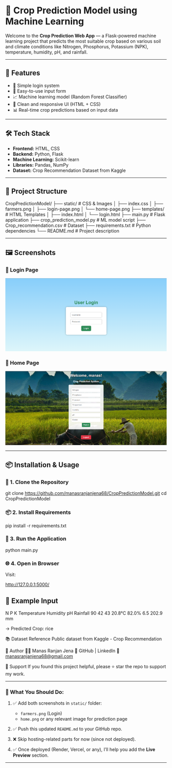 # 🌾 Crop Prediction Model using Machine Learning

Welcome to the **Crop Prediction Web App** — a Flask-powered machine learning project that predicts the most suitable crop based on various soil and climate conditions like Nitrogen, Phosphorus, Potassium (NPK), temperature, humidity, pH, and rainfall.

---  
      
## 🧠 Features     
    
- 🔐 Simple login system    
- 🧾 Easy-to-use input form
- 📈 Machine learning model (Random Forest Classifier)
- 🎨 Clean and responsive UI (HTML + CSS)
- 📊 Real-time crop predictions based on input data

---

## 🛠️ Tech Stack

- **Frontend:** HTML, CSS
- **Backend:** Python, Flask
- **Machine Learning:** Scikit-learn
- **Libraries:** Pandas, NumPy
- **Dataset:** Crop Recommendation Dataset from Kaggle

---

## 📂 Project Structure

CropPredictionModel/
├── static/ # CSS & Images
│ ├── index.css
│ ├── farmers.png
│ ├── login-page.png
│ └── home-page.png
├── templates/ # HTML Templates
│ ├── index.html
│ └── login.html
├── main.py # Flask application
├── crop_prediction_model.py # ML model script
├── Crop_recommendation.csv # Dataset
├── requirements.txt # Python dependencies
└── README.md # Project description

---

## 🖼️ Screenshots

### 🔐 Login Page
![Login Page](./static/login-page.png)

### 🏡 Home Page
![Home Page](./static/home-page.png)

---

## 📦 Installation & Usage

### 🔧 1. Clone the Repository


git clone https://github.com/manasranjanjena68/CropPredictionModel.git
cd CropPredictionModel

### 📦 2. Install Requirements

pip install -r requirements.txt


### 🚀 3. Run the Application

python main.py


### 🌐 4. Open in Browser

Visit:

http://127.0.0.1:5000/


## 🧪 Example Input
N     P     K     Temperature     Humidity     pH     Rainfall
90    42    43    20.8°C          82.0%        6.5    202.9 mm


→ Predicted Crop: rice


📚 Dataset Reference
Public dataset from Kaggle - Crop Recommendation


🙌 Author
👨‍💻 Manas Ranjan Jena
🔗 GitHub | LinkedIn
📧 manasranjanjena68@gmail.com

 
🌟 Support
If you found this project helpful, please ⭐ star the repo to support my work.


---

### 📌 What You Should Do:
1. ✅ Add both screenshots in `static/` folder:
   - `farmers.png` (Login)
   - `home.png` or any relevant image for prediction page

2. ✅ Push this updated `README.md` to your GitHub repo.

3. ❌ Skip hosting-related parts for now (since not deployed).

4. ✅ Once deployed (Render, Vercel, or any), I’ll help you add the **Live Preview** section.

---


